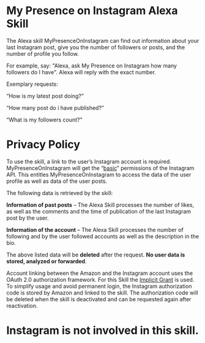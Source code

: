 # My Presence on Instagram Alexa Skill


The Alexa skill MyPresenceOnInstagram can find out information about your last Instagram post, give you the number of followers or posts, and the number of profile you follow. 

For example, say: "Alexa, ask My Presence on Instagram how many followers do I have". Alexa will reply with the exact number.

Exemplary requests:

“How is my latest post doing?”

“How many post do i have published?”

“What is my followers count?”


# Privacy Policy

To use the skill, a link to the user’s Instagram account is required. MyPresenceOnInstagram will get the “[basic](https://www.instagram.com/developer/authorization/)” permissions of the Instagram API. This entitles MyPresenceOnInstagram to access the data of the user profile as well as data of the user posts.

The following data is retrieved by the skill:

**Information of past posts** – The Alexa Skill processes the number of likes, as well as the comments and the time of publication of the last Instagram post by the user.

**Information of the account** – The Alexa Skill processes the number of following and by the user followed accounts as well as the description in the bio.

The above listed data will be **deleted** after the request. **No user data is stored, analyzed or forwarded**.

Account linking between the Amazon and the Instagram account uses the OAuth 2.0 authorization framework. For this Skill the [Implicit Grant](https://tools.ietf.org/html/rfc6749#section-4.2) is used. To simplify usage and avoid permanent login, the Instagram authorization code is stored by Amazon and linked to the skill. The authorization code will be deleted when the skill is deactivated and can be requested again after reactivation.

# Instagram is not involved in this skill.
